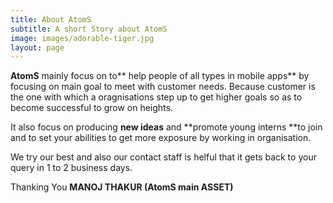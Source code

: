 ```yaml
---
title: About AtomS
subtitle: A short Story about AtomS
image: images/adorable-tiger.jpg
layout: page
---
```

**AtomS** mainly focus on to** help people of all types in mobile apps** by focusing on main goal to meet with customer needs. Because customer is the one with which a oragnisations step up to get higher goals so as to become successful to grow on heights.

It also focus on producing **new ideas** and **promote young interns **to join and to set your abilities to get more exposure by working in organisation.

We try our best and also our contact staff is helful that it gets back to your query in 1 to 2 business days.

Thanking You
**MANOJ THAKUR  (AtomS main ASSET)**